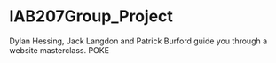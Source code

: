 # IAB207Group_Project
Dylan Hessing, Jack Langdon and Patrick Burford guide you through a website masterclass.
POKE 